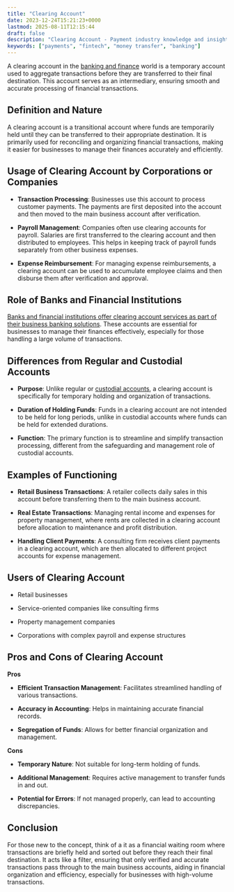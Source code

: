 ```yaml
---
title: "Clearing Account"
date: 2023-12-24T15:21:23+0000
lastmod: 2025-08-11T12:15:44
draft: false
description: "Clearing Account - Payment industry knowledge and insights"
keywords: ["payments", "fintech", "money transfer", "banking"]
---
```


A clearing account in the [banking and finance](https://faisalkhanllc.xyz/resources/payments-wiki/b/banking-financial-services-and-insurance-bfsi/) world is a temporary account used to aggregate transactions before they are transferred to their final destination. This account serves as an intermediary, ensuring smooth and accurate processing of financial transactions.

## Definition and Nature

A clearing account is a transitional account where funds are temporarily held until they can be transferred to their appropriate destination. It is primarily used for reconciling and organizing financial transactions, making it easier for businesses to manage their finances accurately and efficiently.

## Usage of Clearing Account by Corporations or Companies

- **Transaction Processing**: Businesses use this account to process customer payments. The payments are first deposited into the account and then moved to the main business account after verification.

- **Payroll Management**: Companies often use clearing accounts for payroll. Salaries are first transferred to the clearing account and then distributed to employees. This helps in keeping track of payroll funds separately from other business expenses.

- **Expense Reimbursement**: For managing expense reimbursements, a clearing account can be used to accumulate employee claims and then disburse them after verification and approval.

## Role of Banks and Financial Institutions

[Banks and financial institutions offer clearing account services as part of their business banking solutions](https://faisalkhanllc.xyz/resources/payments-wiki/a/automated-clearing-house-ach/). These accounts are essential for businesses to manage their finances effectively, especially for those handling a large volume of transactions.

## Differences from Regular and Custodial Accounts

- **Purpose**: Unlike regular or [custodial accounts](https://faisalkhanllc.xyz/resources/payments-wiki/c/custodial-account/), a clearing account is specifically for temporary holding and organization of transactions.

- **Duration of Holding Funds**: Funds in a clearing account are not intended to be held for long periods, unlike in custodial accounts where funds can be held for extended durations.

- **Function**: The primary function is to streamline and simplify transaction processing, different from the safeguarding and management role of custodial accounts.

## Examples of Functioning

- **Retail Business Transactions**: A retailer collects daily sales in this account before transferring them to the main business account.

- **Real Estate Transactions**: Managing rental income and expenses for property management, where rents are collected in a clearing account before allocation to maintenance and profit distribution.

- **Handling Client Payments**: A consulting firm receives client payments in a clearing account, which are then allocated to different project accounts for expense management.

## Users of Clearing Account

- Retail businesses

- Service-oriented companies like consulting firms

- Property management companies

- Corporations with complex payroll and expense structures

## Pros and Cons of Clearing Account

**Pros**

- **Efficient Transaction Management**: Facilitates streamlined handling of various transactions.

- **Accuracy in Accounting**: Helps in maintaining accurate financial records.

- **Segregation of Funds**: Allows for better financial organization and management.

**Cons**

- **Temporary Nature**: Not suitable for long-term holding of funds.

- **Additional Management**: Requires active management to transfer funds in and out.

- **Potential for Errors**: If not managed properly, can lead to accounting discrepancies.

## Conclusion

For those new to the concept, think of a it as a financial waiting room where transactions are briefly held and sorted out before they reach their final destination. It acts like a filter, ensuring that only verified and accurate transactions pass through to the main business accounts, aiding in financial organization and efficiency, especially for businesses with high-volume transactions.